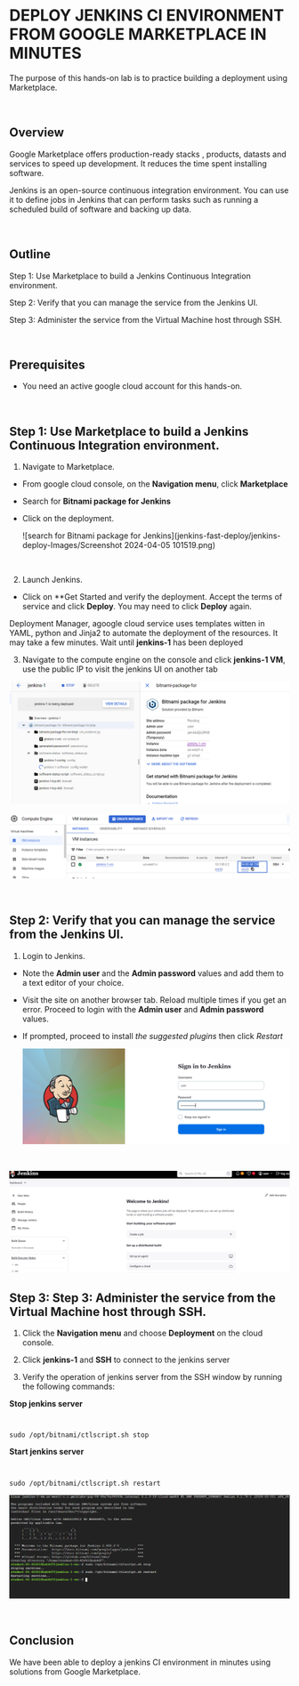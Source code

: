 # DEPLOY JENKINS CI ENVIRONMENT FROM GOOGLE MARKETPLACE IN MINUTES

The purpose of this hands-on lab is to practice building a deployment using Marketplace.

&nbsp; 

## Overview
Google Marketplace offers production-ready stacks , products, datasts and services to speed up development. It reduces the time spent installing software.

Jenkins is an open-source continuous integration environment. You can use it to define jobs in Jenkins that can perform tasks such as running a scheduled build of software and backing up data.

&nbsp; 

## Outline

Step 1: Use Marketplace to build a Jenkins Continuous Integration environment.

Step 2: Verify that you can manage the service from the Jenkins UI.

Step 3: Administer the service from the Virtual Machine host through SSH.

&nbsp; 

## Prerequisites
* You need an active google cloud account for this hands-on.
  
&nbsp; 

## Step 1: Use Marketplace to build a Jenkins Continuous Integration environment.

1. Navigate to Marketplace. 
* From google cloud console, on the **Navigation menu**, click **Marketplace**
 
* Search for **Bitnami package for Jenkins**

* Click on the deployment.

  ![search for Bitnami package for Jenkins](jenkins-fast-deploy/jenkins-deploy-Images/Screenshot 2024-04-05 101519.png)
  
&nbsp; 

2. Launch Jenkins. 
* Click on **Get Started and verify the deployment. Accept the terms of service and click **Deploy**. You may need to click **Deploy** again.

Deployment Manager, agoogle cloud service uses templates witten in YAML, python and Jinja2 to automate the deployment of the resources. It may take a few minutes. Wait until **jenkins-1** has been deployed

3. Navigate to the compute engine on the console and click **jenkins-1 VM**, use the public IP to visit the jenkins UI on another tab

  ![Jenkins deployment in progress](https://github.com/laraadeboye/GCP_projects/blob/main/jenkins-fast-deploy/jenkins-deploy-Images/Screenshot%202024-04-05%20101909.png)
  &nbsp; 
  ![Click Jenkins-1 VM](https://github.com/laraadeboye/GCP_projects/blob/main/jenkins-fast-deploy/jenkins-deploy-Images/Screenshot%202024-04-05%20102221.png)

  
&nbsp; 


## Step 2: Verify that you can manage the service from the Jenkins UI.

1. Login to Jenkins.
* Note the **Admin user** and the **Admin password** values and add them to a text editor of your choice.
* Visit the site on another browser tab. Reload multiple times if you get an error. Proceed to login with the **Admin user** and **Admin password** values.
* If prompted, proceed to install *the suggested plugins* then click *Restart*

  ![Jenkins login uI](https://github.com/laraadeboye/GCP_projects/blob/main/jenkins-fast-deploy/jenkins-deploy-Images/Screenshot%202024-04-05%20102452.png)
  
&nbsp;

  ![Jenkins console](https://github.com/laraadeboye/GCP_projects/blob/main/jenkins-fast-deploy/jenkins-deploy-Images/Screenshot%202024-04-05%20102621.png)

## Step 3: Step 3: Administer the service from the Virtual Machine host through SSH.

1. Click the **Navigation menu** and choose **Deployment** on the cloud console.

2. Click **jenkins-1** and **SSH** to connect to the jenkins server

3. Verify the operation of jenkins server from the SSH window by running the following commands:

**Stop jenkins server**
#
    sudo /opt/bitnami/ctlscript.sh stop

**Start jenkins server**
#
    sudo /opt/bitnami/ctlscript.sh restart

 ![Administer JEnkins from the SSH window](https://github.com/laraadeboye/GCP_projects/blob/main/jenkins-fast-deploy/jenkins-deploy-Images/Screenshot%202024-04-05%20103257.png)
 
&nbsp;

## Conclusion
We have been able to deploy a jenkins CI environment in minutes using solutions from Google Marketplace.
